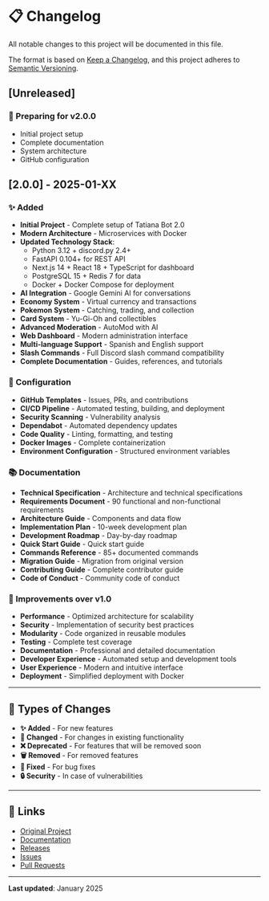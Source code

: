 # 📋 Changelog

All notable changes to this project will be documented in this file.

The format is based on [Keep a Changelog](https://keepachangelog.com/en/1.0.0/),
and this project adheres to [Semantic Versioning](https://semver.org/spec/v2.0.0.html).

## [Unreleased]

### 🎉 Preparing for v2.0.0
- Initial project setup
- Complete documentation
- System architecture
- GitHub configuration

## [2.0.0] - 2025-01-XX

### ✨ Added
- **Initial Project** - Complete setup of Tatiana Bot 2.0
- **Modern Architecture** - Microservices with Docker
- **Updated Technology Stack**:
  - Python 3.12 + discord.py 2.4+
  - FastAPI 0.104+ for REST API
  - Next.js 14 + React 18 + TypeScript for dashboard
  - PostgreSQL 15 + Redis 7 for data
  - Docker + Docker Compose for deployment
- **AI Integration** - Google Gemini AI for conversations
- **Economy System** - Virtual currency and transactions
- **Pokemon System** - Catching, trading, and collection
- **Card System** - Yu-Gi-Oh and collectibles
- **Advanced Moderation** - AutoMod with AI
- **Web Dashboard** - Modern administration interface
- **Multi-language Support** - Spanish and English support
- **Slash Commands** - Full Discord slash command compatibility
- **Complete Documentation** - Guides, references, and tutorials

### 🔧 Configuration
- **GitHub Templates** - Issues, PRs, and contributions
- **CI/CD Pipeline** - Automated testing, building, and deployment
- **Security Scanning** - Vulnerability analysis
- **Dependabot** - Automated dependency updates
- **Code Quality** - Linting, formatting, and testing
- **Docker Images** - Complete containerization
- **Environment Configuration** - Structured environment variables

### 📚 Documentation
- **Technical Specification** - Architecture and technical specifications
- **Requirements Document** - 90 functional and non-functional requirements
- **Architecture Guide** - Components and data flow
- **Implementation Plan** - 10-week development plan
- **Development Roadmap** - Day-by-day roadmap
- **Quick Start Guide** - Quick start guide
- **Commands Reference** - 85+ documented commands
- **Migration Guide** - Migration from original version
- **Contributing Guide** - Complete contributor guide
- **Code of Conduct** - Community code of conduct

### 🚀 Improvements over v1.0
- **Performance** - Optimized architecture for scalability
- **Security** - Implementation of security best practices
- **Modularity** - Code organized in reusable modules
- **Testing** - Complete test coverage
- **Documentation** - Professional and detailed documentation
- **Developer Experience** - Automated setup and development tools
- **User Experience** - Modern and intuitive interface
- **Deployment** - Simplified deployment with Docker

---

## 📝 Types of Changes

- **✨ Added** - For new features
- **🔧 Changed** - For changes in existing functionality
- **❌ Deprecated** - For features that will be removed soon
- **🗑️ Removed** - For removed features
- **🐛 Fixed** - For bug fixes
- **🔒 Security** - In case of vulnerabilities

---

## 🔗 Links

- [Original Project](https://github.com/ItsJhonalex/TatianaBot)
- [Documentation](docs/)
- [Releases](https://github.com/ItsJhonalex/TatianaBot-2.0/releases)
- [Issues](https://github.com/ItsJhonalex/TatianaBot-2.0/issues)
- [Pull Requests](https://github.com/ItsJhonalex/TatianaBot-2.0/pulls)

---

**Last updated**: January 2025 